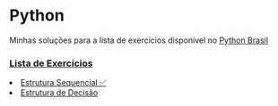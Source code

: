 <h1>Python</h1>
<p>Minhas soluções para a lista de exercícios disponível no <a  href="https://wiki.python.org.br/PythonBrasil"> Python Brasil</a></p>
<h3 text-align="center";><a href="https://wiki.python.org.br/ListaDeExercicios">Lista de Exercícios</a></h3>
    <li><a href="https://wiki.python.org.br/EstruturaSequencial">Estrutura Sequencial &#x2705; </a></li>
    <li><a href="https://wiki.python.org.br/EstruturaDeDecisao"> Estrutura de Decisão</a></li>
